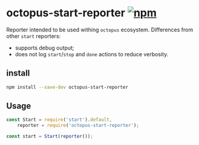 # octopus-start-reporter [![npm](https://img.shields.io/npm/v/npm.svg)](https://www.npmjs.com/package/octopus-start-reporter)

Reporter intended to be used withing `octopus` ecosystem. Differences from other `start` reporters:
  - supports debug output;
  - does not log `start`/`stop` and `done` actions to reduce verbosity. 

## install

```bash
npm install --save-dev octopus-start-reporter
```

## Usage

```js
const Start = require('start').default,
    reporter = require('octopus-start-reporter');

const start = Start(reporter());
```